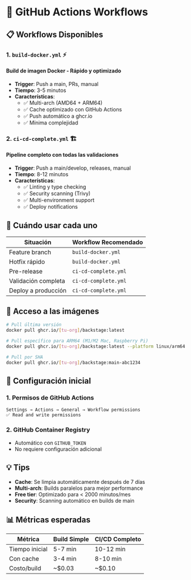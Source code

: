 # 🚀 GitHub Actions Workflows

## 📋 Workflows Disponibles

### 1. `build-docker.yml` ⚡

#### Build de imagen Docker - Rápido y optimizado

- **Trigger**: Push a main, PRs, manual
- **Tiempo**: 3-5 minutos
- **Características**:
  - ✅ Multi-arch (AMD64 + ARM64)
  - ✅ Cache optimizado con GitHub Actions
  - ✅ Push automático a ghcr.io
  - ✅ Mínima complejidad

### 2. `ci-cd-complete.yml` 🏗️

#### Pipeline completo con todas las validaciones

- **Trigger**: Push a main/develop, releases, manual
- **Tiempo**: 8-12 minutos
- **Características**:
  - ✅ Linting y type checking
  - ✅ Security scanning (Trivy)
  - ✅ Multi-environment support
  - ✅ Deploy notifications

## 🎯 Cuándo usar cada uno

| Situación | Workflow Recomendado |
|-----------|---------------------|
| Feature branch | `build-docker.yml` |
| Hotfix rápido | `build-docker.yml` |
| Pre-release | `ci-cd-complete.yml` |
| Validación completa | `ci-cd-complete.yml` |
| Deploy a producción | `ci-cd-complete.yml` |

## 🐳 Acceso a las imágenes

```bash
# Pull última versión
docker pull ghcr.io/[tu-org]/backstage:latest

# Pull específico para ARM64 (M1/M2 Mac, Raspberry Pi)
docker pull ghcr.io/[tu-org]/backstage:latest --platform linux/arm64

# Pull por SHA
docker pull ghcr.io/[tu-org]/backstage:main-abc1234
```

## 🔧 Configuración inicial

### 1. Permisos de GitHub Actions

```text
Settings → Actions → General → Workflow permissions
✅ Read and write permissions
```

### 2. GitHub Container Registry

- Automático con `GITHUB_TOKEN`
- No requiere configuración adicional

## 💡 Tips

- **Cache**: Se limpia automáticamente después de 7 días
- **Multi-arch**: Builds paralelos para mejor performance
- **Free tier**: Optimizado para < 2000 minutos/mes
- **Security**: Scanning automático en builds de main

## 📊 Métricas esperadas

| Métrica | Build Simple | CI/CD Completo |
|---------|-------------|----------------|
| Tiempo inicial | 5-7 min | 10-12 min |
| Con cache | 3-4 min | 8-10 min |
| Costo/build | ~$0.03 | ~$0.10 |

